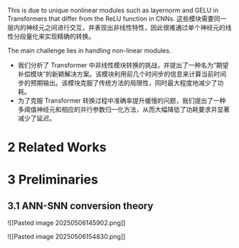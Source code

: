 This is due to unique nonlinear modules such as layernorm and GELU in Transformers that differ from the ReLU function in CNNs. 这些模块需要同一层内的神经元之间进行交互，并表现出非线性特性，因此很难通过单个神经元的线性分段量化来实现精确的转换。

The main challenge lies in handling non-linear modules.
- 我们分析了 Transformer 中非线性模块转换的挑战，并提出了一种名为“期望补偿模块”的新颖解决方案。该模块利用前几个时间步的信息来计算当前时间步的预期输出。该模块克服了传统方法的局限性，同时最大程度地减少了功耗。
- 为了克服 Transformer 转换过程中准确率提升缓慢的问题，我们提出了一种多阈值神经元和相应的并行参数归一化方法，从而大幅降低了功耗要求并显著减少了延迟。

# 2 Related Works


# 3 Preliminaries
## 3.1 ANN-SNN conversion theory
![[Pasted image 20250506145902.png]]


![[Pasted image 20250506154830.png]]


